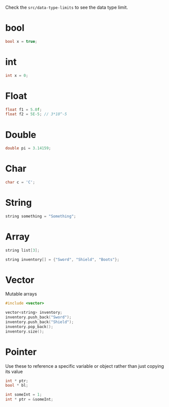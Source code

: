 Check the `src/data-type-limits` to see the data type limit.

# bool

```c++
bool x = true;
```

# int

```c++
int x = 0;
```

# Float

```c++
float f1 = 5.0f;
float f2 = 5E-5; // 3*10^-5
```

# Double

```c++
double pi = 3.14159;
```

# Char

```c++
char c = 'C';
```

# String

```c++
string something = "Something";
```

# Array

```c++
string list[3];

string inventory[] = {"Sword", "Shield", "Boots"};
```

# Vector

Mutable arrays

```c++
#include <vector>

vector<string> inventory;
inventory.push_back("Sword");
inventory.push_back("Shield");
inventory.pop_back();
inventory.size();
```

# Pointer

Use these to reference a specific variable or object rather than just copying its value

```c++
int * ptr;
bool * bl;

int someInt = 1;
int * ptr = &someInt;
```
